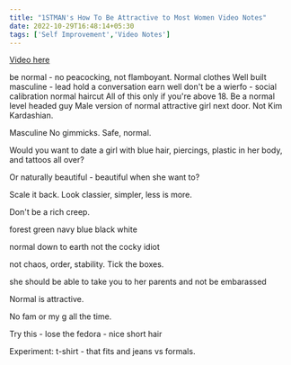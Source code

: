 ```yaml
---
title: "1STMAN's How To Be Attractive to Most Women Video Notes"
date: 2022-10-29T16:48:14+05:30
tags: ['Self Improvement','Video Notes']
---
```

[Video here](https://www.youtube.com/watch?v=CS3H5H-eoCs)

be normal - no peacocking, not flamboyant.
Normal clothes
Well built
masculine - lead
hold a conversation
earn well
don't be a wierfo - social calibration
normal haircut
All of this only if you're above 18.
Be a normal level headed guy
Male version of normal attractive girl next door. Not Kim Kardashian.

Masculine
No gimmicks.
Safe, normal.

Would you want to date a girl with blue hair, piercings, plastic in her body, and tattoos all over?

Or naturally beautiful - beautiful when she want to?

Scale it back. Look classier, simpler, less is more.

Don't be a rich creep.

forest green
navy blue
black
white

normal down to earth
not the cocky idiot

not chaos, order, stability. Tick the boxes.

she should be able to take you to her parents and not be embarassed

Normal is attractive.

No fam or my g all the time.

Try this - lose the fedora - nice short hair

Experiment: t-shirt - that fits and jeans vs formals.
